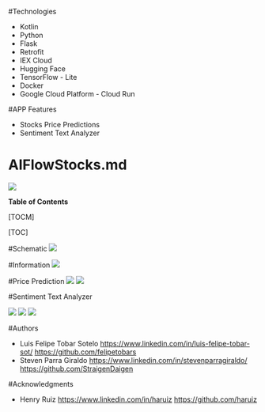 #Technologies
- Kotlin
- Python
- Flask
- Retrofit
- IEX Cloud
- Hugging Face
- TensorFlow - Lite
- Docker
- Google Cloud Platform - Cloud Run


#APP Features

- Stocks Price Predictions
- Sentiment Text Analyzer



# AIFlowStocks.md

![](https://i.ibb.co/mRgxx15/AI-Flow-Stocks.png)





**Table of Contents**

[TOCM]

[TOC]

#Schematic 
![](https://i.ibb.co/LvzqDqf/Project-Flow-Chart.png)


#Information
![](https://i.ibb.co/4mC0fkp/info-section.png)


#Price Prediction 
![](https://i.ibb.co/Twgmk8F/prediction-section-1.png)
![](https://i.ibb.co/gvnr4yc/prediction-section-2.png)


#Sentiment Text Analyzer

![](https://i.ibb.co/1dhHVMf/news-sentiment-1.png)
![](https://i.ibb.co/L1XgrkD/news-sentiment-2.png)
![](https://i.ibb.co/M7CM5T1/news-sentiment-3.png)


#Authors 
- Luis Felipe Tobar Sotelo
	https://www.linkedin.com/in/luis-felipe-tobar-sot/
	https://github.com/felipetobars
- Steven Parra Giraldo 
	https://www.linkedin.com/in/stevenparragiraldo/
	https://github.com/StraigenDaigen

#Acknowledgments
- Henry Ruiz 
	https://www.linkedin.com/in/haruiz
	https://github.com/haruiz


